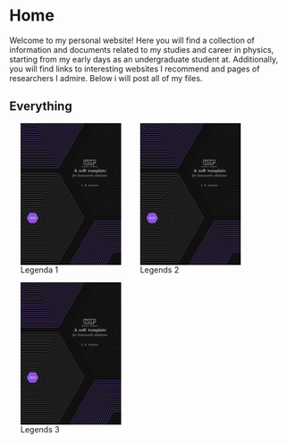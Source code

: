 # Home

Welcome to my personal website! Here you will find a collection of information and documents related to my studies and career in physics, starting from my early days as an undergraduate student at. Additionally, you will find links to  interesting websites I recommend and pages of researchers I admire. Below i will post all of my files.


## Everything

<div>
  <div>
    <img src="coverpage_homework_solutions.jpeg" alt="imagem 1" style="float:left; padding-right:10px; width: 180px">
    <p>Legenda 1</p>
  </div>
  <div>
    <img src="coverpage_homework_solutions.jpeg" alt="imagem 2" style="float:left; padding-right:10px; width: 180px">
    <p>Legends 2</p>
  </div>
  <div>
    <img src="coverpage_homework_solutions.jpeg" alt="imagem 2" style="float:left; padding-right:10px; width: 180px">
    <p>Legends 3</p>
  </div>
  <style>
    div {
      display: inline-block;
      margin-right: 10px;
      margin-left: 10px;
    }
  </style>
</div>
